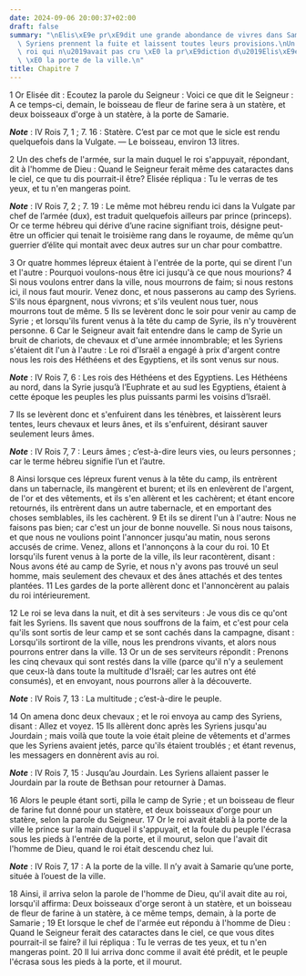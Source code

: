 ```yaml
---
date: 2024-09-06 20:00:37+02:00
draft: false
summary: "\nElis\xE9e pr\xE9dit une grande abondance de vivres dans Samarie.\nLes\
  \ Syriens prennent la fuite et laissent toutes leurs provisions.\nUn officier du\
  \ roi qui n\u2019avait pas cru \xE0 la pr\xE9diction d\u2019Elis\xE9e est \xE9touff\xE9\
  \ \xE0 la porte de la ville.\n"
title: Chapitre 7
---
```





1 Or Elisée dit : Ecoutez la parole du Seigneur : Voici ce que dit le Seigneur : A ce temps-ci, demain, le boisseau de fleur de farine sera à un statère, et deux boisseaux d'orge à un statère, à la porte de Samarie.

***Note*** :  IV Rois 7, 1 ; 7. 16 : Statère. C’est par ce mot que le sicle est rendu quelquefois dans la Vulgate. ― Le boisseau, environ 13 litres.

2 Un des chefs de l'armée, sur la main duquel le roi s'appuyait, répondant, dit à l'homme de Dieu : Quand le Seigneur ferait même des cataractes dans le ciel, ce que tu dis pourrait-il être? Elisée répliqua : Tu le verras de tes yeux, et tu n'en mangeras point.

***Note*** :  IV Rois 7, 2 ; 7. 19 : Le même mot hébreu rendu ici dans la Vulgate par chef de l’armée (dux), est traduit quelquefois ailleurs par prince (princeps). Or ce terme hébreu qui dérive d’une racine signifiant trois, désigne peut-être un officier qui tenait le troisième rang dans le royaume, de même qu’un guerrier d’élite qui montait avec deux autres sur un char pour combattre.


3 Or quatre hommes lépreux étaient à l'entrée de la porte, qui se dirent l'un et l'autre : Pourquoi voulons-nous être ici jusqu'à ce que nous mourions? 4 Si nous voulons entrer dans la ville, nous mourrons de faim; si nous restons ici, il nous faut mourir. Venez donc, et nous passerons au camp des Syriens. S'ils nous épargnent, nous vivrons; et s'ils veulent nous tuer, nous mourrons tout de même. 5 Ils se levèrent donc le soir pour venir au camp de Syrie ; et lorsqu'ils furent venus à la tête du camp de Syrie, ils n'y trouvèrent personne. 6 Car le Seigneur avait fait entendre dans le camp de Syrie un bruit de chariots, de chevaux et d'une armée innombrable; et les Syriens s'étaient dit l'un à l'autre : Le roi d'Israël a engagé à prix d'argent contre nous les rois des Héthéens et des Egyptiens, et ils sont venus sur nous.

***Note*** :  IV Rois 7, 6 : Les rois des Héthéens et des Egyptiens. Les Héthéens au nord, dans la Syrie jusqu’à l’Euphrate et au sud les Egyptiens, étaient à cette époque les peuples les plus puissants parmi les voisins d’Israël.

7 Ils se levèrent donc et s'enfuirent dans les ténèbres, et laissèrent leurs tentes, leurs chevaux et leurs ânes, et ils s'enfuirent, désirant sauver seulement leurs âmes.

***Note*** :  IV Rois 7, 7 : Leurs âmes ; c’est-à-dire leurs vies, ou leurs personnes ; car le terme hébreu signifie l’un et l’autre.

8 Ainsi lorsque ces lépreux furent venus à la tête du camp, ils entrèrent dans un tabernacle, ils mangèrent et burent; et ils en enlevèrent de l'argent, de l'or et des vêtements, et ils s'en allèrent et les cachèrent; et étant encore retournés, ils entrèrent dans un autre tabernacle, et en emportant des choses semblables, ils les cachèrent. 9 Et ils se dirent l'un à l'autre: Nous ne faisons pas bien; car c'est un jour de bonne nouvelle. Si nous nous taisons, et que nous ne voulions point l'annoncer jusqu'au matin, nous serons accusés de crime. Venez, allons et l'annonçons à la cour du roi. 10 Et lorsqu'ils furent venus à la porte de la ville, ils leur racontèrent, disant : Nous avons été au camp de Syrie, et nous n'y avons pas trouvé un seul homme, mais seulement des chevaux et des ânes attachés et des tentes plantées. 11 Les gardes de la porte allèrent donc et l'annoncèrent au palais du roi intérieurement.


12 Le roi se leva dans la nuit, et dit à ses serviteurs : Je vous dis ce qu'ont fait les Syriens. Ils savent que nous souffrons de la faim, et c'est pour cela qu'ils sont sortis de leur camp et se sont cachés dans la campagne, disant : Lorsqu'ils sortiront de la ville, nous les prendrons vivants, et alors nous pourrons entrer dans la ville. 13 Or un de ses serviteurs répondit : Prenons les cinq chevaux qui sont restés dans la ville (parce qu'il n'y a seulement que ceux-là dans toute la multitude d'Israël; car les autres ont été consumés), et en envoyant, nous pourrons aller à la découverte.

***Note*** :  IV Rois 7, 13 : La multitude ; c’est-à-dire le peuple.

14 On amena donc deux chevaux ; et le roi envoya au camp des Syriens, disant : Allez et voyez. 15 Ils allèrent donc après les Syriens jusqu'au Jourdain ; mais voilà que toute la voie était pleine de vêtements et d'armes que les Syriens avaient jetés, parce qu'ils étaient troublés ; et étant revenus, les messagers en donnèrent avis au roi.

***Note*** :  IV Rois 7, 15 : Jusqu’au Jourdain. Les Syriens allaient passer le Jourdain par la route de Bethsan pour retourner à Damas.


16 Alors le peuple étant sorti, pilla le camp de Syrie ; et un boisseau de fleur de farine fut donné pour un statère, et deux boisseaux d'orge pour un statère, selon la parole du Seigneur. 17 Or le roi avait établi à la porte de la ville le prince sur la main duquel il s'appuyait, et la foule du peuple l'écrasa sous les pieds à l'entrée de la porte, et il mourut, selon que l'avait dit l'homme de Dieu, quand le roi était descendu chez lui.

***Note*** :  IV Rois 7, 17 : A la porte de la ville. Il n’y avait à Samarie qu’une porte, située à l’ouest de la ville.

18 Ainsi, il arriva selon la parole de l'homme de Dieu, qu'il avait dite au roi, lorsqu'il affirma: Deux boisseaux d'orge seront à un statère, et un boisseau de fleur de farine à un statère, à ce même temps, demain, à la porte de Samarie ; 19 Et lorsque le chef de l'armée eut répondu à l'homme de Dieu : Quand le Seigneur ferait des cataractes dans le ciel, ce que vous dites pourrait-il se faire? il lui répliqua : Tu le verras de tes yeux, et tu n'en mangeras point. 20 Il lui arriva donc comme il avait été prédit, et le peuple l'écrasa sous les pieds à la porte, et il mourut.

